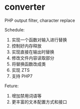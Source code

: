 # converter
PHP output filter, character replace

Schedule:

1. 实现一个函数对输入进行替换
2. 控制好内存释放
3. 实现直接在输出时替换
4. 修改文件内容读取部分
5. 将替换函数改成类
6. 实现 ZTS
7. 支持 PHP7

Feture:

1. 增加禁用词语等
2. 更丰富的文本配置方式和接口
